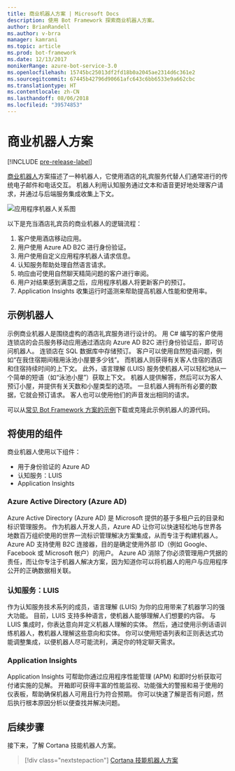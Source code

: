 ```yaml
---
title: 商业机器人方案 | Microsoft Docs
description: 使用 Bot Framework 探索商业机器人方案。
author: BrianRandell
ms.author: v-brra
manager: kamrani
ms.topic: article
ms.prod: bot-framework
ms.date: 12/13/2017
monikerRange: azure-bot-service-3.0
ms.openlocfilehash: 15745bc25013df2fd18b0a2045ae2314d6c361e2
ms.sourcegitcommit: 67445b42796d90661afc643c6bb6533e9a662cbc
ms.translationtype: HT
ms.contentlocale: zh-CN
ms.lasthandoff: 08/06/2018
ms.locfileid: "39574853"
---
```

# <a name="commerce-bot-scenario"></a>商业机器人方案

[!INCLUDE [pre-release-label](includes/pre-release-label-v3.md)]

[商业机器人](bot-service-scenario-commerce.md)方案描述了一种机器人，它使用酒店的礼宾服务代替人们通常进行的传统电子邮件和电话交互。 机器人利用认知服务通过文本和语音更好地处理客户请求，并通过与后端服务集成收集上下文。

![应用程序机器人关系图](~/media/scenarios/bot-service-scenario-commerce-bot.png)

以下是充当酒店礼宾员的商业机器人的逻辑流程：

1. 客户使用酒店移动应用。
2. 用户使用 Azure AD B2C 进行身份验证。
3. 用户使用自定义应用程序机器人请求信息。 
4. 认知服务帮助处理自然语言请求。
5. 响应由可使用自然聊天精简问题的客户进行审阅。
6. 用户对结果感到满意之后，应用程序机器人将更新客户的预订。
7. Application Insights 收集运行时遥测来帮助提高机器人性能和使用率。

## <a name="sample-bot"></a>示例机器人
示例商业机器人是围绕虚构的酒店礼宾服务进行设计的。 用 C# 编写的客户使用连锁店的会员服务移动应用通过酒店向 Azure AD B2C 进行身份验证后，即可访问机器人。 连锁店在 SQL 数据库中存储预订。 客户可以使用自然短语问题，例如“在我住宿期间租用泳池小屋要多少钱”。 而机器人则获得有关客人住宿的酒店和住宿持续时间的上下文。 此外，语言理解 (LUIS) 服务使机器人可以轻松地从一个简单的短语（如“泳池小屋”）获取上下文。 机器人提供解答，然后可以为客人预订小屋，并提供有关天数和小屋类型的选项。 一旦机器人拥有所有必要的数据，它就会预订请求。 客人也可以使用他们的声音发出相同的请求。

可以从[常见 Bot Framework 方案的示例](https://aka.ms/bot/scenarios)下载或克隆此示例机器人的源代码。

## <a name="components-youll-use"></a>将使用的组件
商业机器人使用以下组件：
-   用于身份验证的 Azure AD
-   认知服务：LUIS
-   Application Insights

### <a name="azure-active-directory-azure-ad"></a>Azure Active Directory (Azure AD)
Azure Active Directory (Azure AD) 是 Microsoft 提供的基于多租户云的目录和标识管理服务。 作为机器人开发人员，Azure AD 让你可以快速轻松地与世界各地数百万组织使用的世界一流标识管理解决方案集成，从而专注于构建机器人。 Azure AD 支持使用 B2C 连接器，目的是确定使用外部 ID（例如 Google、Facebook 或 Microsoft 帐户）的用户。 Azure AD 消除了你必须管理用户凭据的责任，而让你专注于机器人解决方案，因为知道你可以将机器人的用户与应用程序公开的正确数据相关联。

### <a name="cognitive-services-luis"></a>认知服务：LUIS
作为认知服务技术系列的成员，语言理解 (LUIS) 为你的应用带来了机器学习的强大功能。 目前，LUIS 支持多种语言，使机器人能够理解人们想要的内容。 与 LUIS 集成时，你表达意向并定义机器人理解的实体。 然后，通过使用示例话语训练机器人，教机器人理解这些意向和实体。 你可以使用短语列表和正则表达式功能调整集成，以便机器人尽可能流利，满足你的特定聊天需求。

### <a name="application-insights"></a>Application Insights
Application Insights 可帮助你通过应用程序性能管理 (APM) 和即时分析获取可付诸实施的见解。 开箱即可获得丰富的性能监视、功能强大的警报和易于使用的仪表板，帮助确保机器人可用且行为符合预期。 你可以快速了解是否有问题，然后执行根本原因分析以便查找并解决问题。

## <a name="next-steps"></a>后续步骤
接下来，了解 Cortana 技能机器人方案。

> [!div class="nextstepaction"]
> [Cortana 技能机器人方案](bot-service-scenario-cortana-skill.md)
